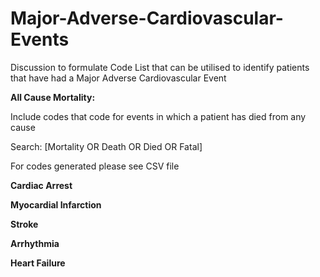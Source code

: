 # Major-Adverse-Cardiovascular-Events
Discussion to formulate Code List that can be utilised to identify patients that have had a Major Adverse Cardiovascular Event



**All Cause Mortality:**

Include codes that code for events in which a patient has died from any cause

Search:
[Mortality OR Death OR Died OR Fatal]

For codes generated please see CSV file


**Cardiac Arrest**


**Myocardial Infarction**


**Stroke**


**Arrhythmia**


**Heart Failure**
